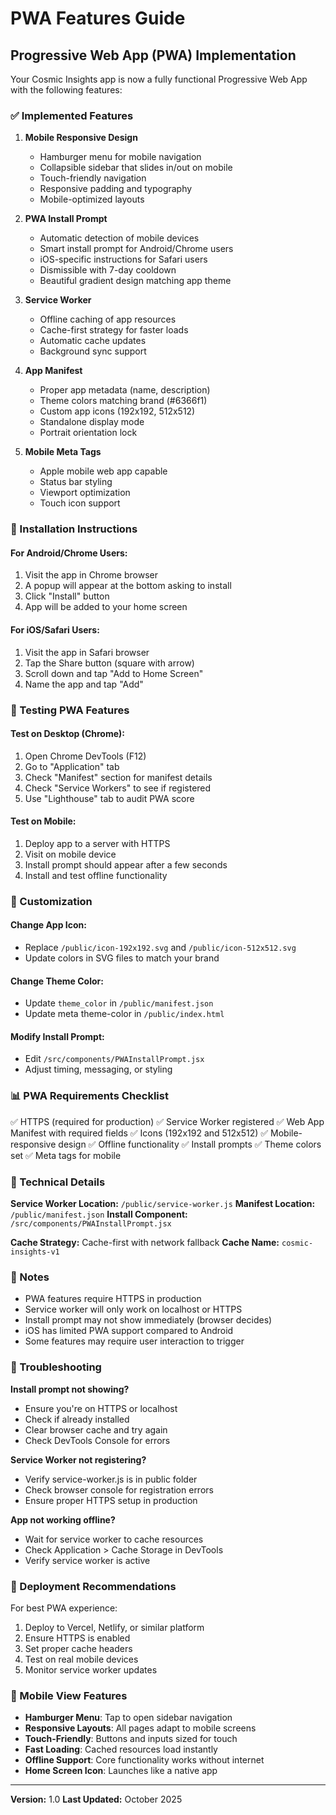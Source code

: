 # PWA Features Guide

## Progressive Web App (PWA) Implementation

Your Cosmic Insights app is now a fully functional Progressive Web App with the following features:

### ✅ Implemented Features

1. **Mobile Responsive Design**
   - Hamburger menu for mobile navigation
   - Collapsible sidebar that slides in/out on mobile
   - Touch-friendly navigation
   - Responsive padding and typography
   - Mobile-optimized layouts

2. **PWA Install Prompt**
   - Automatic detection of mobile devices
   - Smart install prompt for Android/Chrome users
   - iOS-specific instructions for Safari users
   - Dismissible with 7-day cooldown
   - Beautiful gradient design matching app theme

3. **Service Worker**
   - Offline caching of app resources
   - Cache-first strategy for faster loads
   - Automatic cache updates
   - Background sync support

4. **App Manifest**
   - Proper app metadata (name, description)
   - Theme colors matching brand (#6366f1)
   - Custom app icons (192x192, 512x512)
   - Standalone display mode
   - Portrait orientation lock

5. **Mobile Meta Tags**
   - Apple mobile web app capable
   - Status bar styling
   - Viewport optimization
   - Touch icon support

### 📱 Installation Instructions

#### For Android/Chrome Users:
1. Visit the app in Chrome browser
2. A popup will appear at the bottom asking to install
3. Click "Install" button
4. App will be added to your home screen

#### For iOS/Safari Users:
1. Visit the app in Safari browser
2. Tap the Share button (square with arrow)
3. Scroll down and tap "Add to Home Screen"
4. Name the app and tap "Add"

### 🚀 Testing PWA Features

#### Test on Desktop (Chrome):
1. Open Chrome DevTools (F12)
2. Go to "Application" tab
3. Check "Manifest" section for manifest details
4. Check "Service Workers" to see if registered
5. Use "Lighthouse" tab to audit PWA score

#### Test on Mobile:
1. Deploy app to a server with HTTPS
2. Visit on mobile device
3. Install prompt should appear after a few seconds
4. Install and test offline functionality

### 🎨 Customization

#### Change App Icon:
- Replace `/public/icon-192x192.svg` and `/public/icon-512x512.svg`
- Update colors in SVG files to match your brand

#### Change Theme Color:
- Update `theme_color` in `/public/manifest.json`
- Update meta theme-color in `/public/index.html`

#### Modify Install Prompt:
- Edit `/src/components/PWAInstallPrompt.jsx`
- Adjust timing, messaging, or styling

### 📊 PWA Requirements Checklist

✅ HTTPS (required for production)
✅ Service Worker registered
✅ Web App Manifest with required fields
✅ Icons (192x192 and 512x512)
✅ Mobile-responsive design
✅ Offline functionality
✅ Install prompts
✅ Theme colors set
✅ Meta tags for mobile

### 🔧 Technical Details

**Service Worker Location:** `/public/service-worker.js`
**Manifest Location:** `/public/manifest.json`
**Install Component:** `/src/components/PWAInstallPrompt.jsx`

**Cache Strategy:** Cache-first with network fallback
**Cache Name:** `cosmic-insights-v1`

### 📝 Notes

- PWA features require HTTPS in production
- Service worker will only work on localhost or HTTPS
- Install prompt may not show immediately (browser decides)
- iOS has limited PWA support compared to Android
- Some features may require user interaction to trigger

### 🐛 Troubleshooting

**Install prompt not showing?**
- Ensure you're on HTTPS or localhost
- Check if already installed
- Clear browser cache and try again
- Check DevTools Console for errors

**Service Worker not registering?**
- Verify service-worker.js is in public folder
- Check browser console for registration errors
- Ensure proper HTTPS setup in production

**App not working offline?**
- Wait for service worker to cache resources
- Check Application > Cache Storage in DevTools
- Verify service worker is active

### 🚀 Deployment Recommendations

For best PWA experience:
1. Deploy to Vercel, Netlify, or similar platform
2. Ensure HTTPS is enabled
3. Set proper cache headers
4. Test on real mobile devices
5. Monitor service worker updates

### 📱 Mobile View Features

- **Hamburger Menu**: Tap to open sidebar navigation
- **Responsive Layouts**: All pages adapt to mobile screens
- **Touch-Friendly**: Buttons and inputs sized for touch
- **Fast Loading**: Cached resources load instantly
- **Offline Support**: Core functionality works without internet
- **Home Screen Icon**: Launches like a native app

---

**Version:** 1.0
**Last Updated:** October 2025
